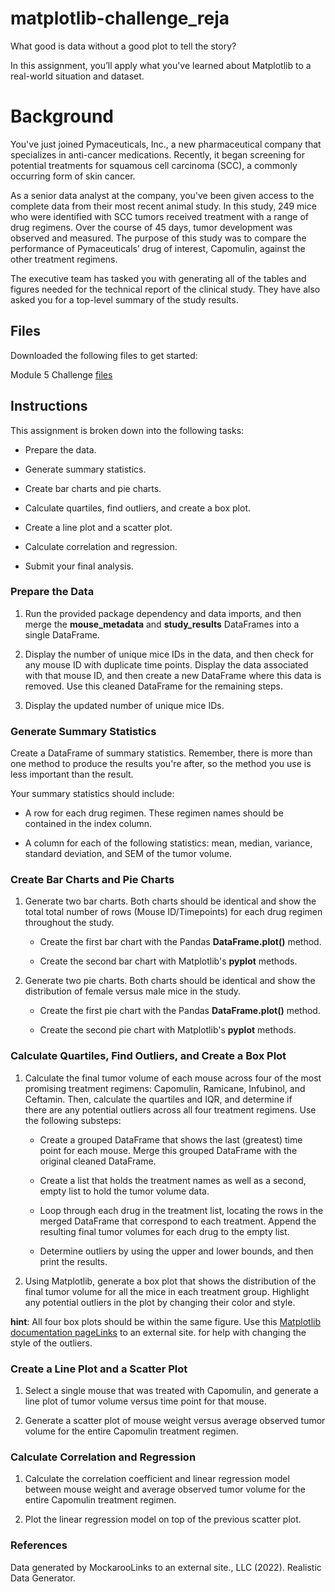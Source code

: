 # matplotlib-challenge_reja


What good is data without a good plot to tell the story?

In this assignment, you’ll apply what you've learned about Matplotlib to a real-world situation and dataset.

# Background # 

You've just joined Pymaceuticals, Inc., a new pharmaceutical company that specializes in anti-cancer medications. Recently, it began screening for potential treatments for squamous cell carcinoma (SCC), a commonly occurring form of skin cancer.

As a senior data analyst at the company, you've been given access to the complete data from their most recent animal study. In this study, 249 mice who were identified with SCC tumors received treatment with a range of drug regimens. Over the course of 45 days, tumor development was observed and measured. The purpose of this study was to compare the performance of Pymaceuticals’ drug of interest, Capomulin, against the other treatment regimens.

The executive team has tasked you with generating all of the tables and figures needed for the technical report of the clinical study. They have also asked you for a top-level summary of the study results.

## Files ##

Downloaded the following files to get started:

Module 5 Challenge [files](https://courses.bootcampspot.com/courses/3819/assignments/56675?module_item_id=999492)


## Instructions ##

This assignment is broken down into the following tasks:

- Prepare the data.

- Generate summary statistics.

- Create bar charts and pie charts.

- Calculate quartiles, find outliers, and create a box plot.

- Create a line plot and a scatter plot.

- Calculate correlation and regression.

- Submit your final analysis.

### Prepare the Data ###

  1. Run the provided package dependency and data imports, and then merge the **mouse_metadata** and **study_results** DataFrames into a single DataFrame.

  2. Display the number of unique mice IDs in the data, and then check for any mouse ID with duplicate time points. Display the data associated with that mouse ID, and then create a new DataFrame where this data is removed. Use this cleaned DataFrame for the remaining steps.

  3. Display the updated number of unique mice IDs.

### Generate Summary Statistics ###

Create a DataFrame of summary statistics. Remember, there is more than one method to produce the results you're after, so the method you use is less important than the result.

Your summary statistics should include:

- A row for each drug regimen. These regimen names should be contained in the index column.

- A column for each of the following statistics: mean, median, variance, standard deviation, and SEM of the tumor volume.

### Create Bar Charts and Pie Charts ###

 1. Generate two bar charts. Both charts should be identical and show the total total number of rows (Mouse ID/Timepoints) for each drug regimen throughout the study.

    - Create the first bar chart with the Pandas **DataFrame.plot()** method.

     - Create the second bar chart with Matplotlib's **pyplot** methods.

 2. Generate two pie charts. Both charts should be identical and show the distribution of female versus male mice in the study.


     - Create the first pie chart with the Pandas **DataFrame.plot()** method.

     - Create the second pie chart with Matplotlib's **pyplot** methods.

### Calculate Quartiles, Find Outliers, and Create a Box Plot ###

 1. Calculate the final tumor volume of each mouse across four of the most promising treatment regimens: Capomulin, Ramicane, Infubinol, and Ceftamin. Then, calculate the quartiles and IQR, and determine if     
    there are any potential outliers across all four treatment regimens. Use the following substeps:

     - Create a grouped DataFrame that shows the last (greatest) time point for each mouse. Merge this grouped DataFrame with the original cleaned DataFrame.

     - Create a list that holds the treatment names as well as a second, empty list to hold the tumor volume data.

     - Loop through each drug in the treatment list, locating the rows in the merged DataFrame that correspond to each treatment. Append the resulting final tumor volumes for each drug to the empty list.

     - Determine outliers by using the upper and lower bounds, and then print the results.

 2. Using Matplotlib, generate a box plot that shows the distribution of the final tumor volume for all the mice in each treatment group. Highlight any potential outliers in the plot by changing their color and      style.

**hint**: All four box plots should be within the same figure. Use this [Matplotlib documentation pageLinks](https://matplotlib.org/stable/gallery/statistics/boxplot_demo.html) to an external site. for help with changing the style of the outliers.

### Create a Line Plot and a Scatter Plot ###

1. Select a single mouse that was treated with Capomulin, and generate a line plot of tumor volume versus time point for that mouse.

2. Generate a scatter plot of mouse weight versus average observed tumor volume for the entire Capomulin treatment regimen.

### Calculate Correlation and Regression ###

1. Calculate the correlation coefficient and linear regression model between mouse weight and average observed tumor volume for the entire Capomulin treatment regimen.

2. Plot the linear regression model on top of the previous scatter plot.

   
### References ###
Data generated by MockarooLinks to an external site., LLC (2022). Realistic Data Generator.
